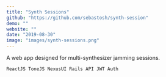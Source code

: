 ```yaml
---
title: "Synth Sessions"
github: "https://github.com/sebastosh/synth-session"
demo: ""
website: ""
date: "2019-08-30"
image: "images/synth-sessions.png"
---
```


A web app designed for multi-synthesizer jamming sessions.

    ReactJS ToneJS NexusUI Rails API JWT Auth 

